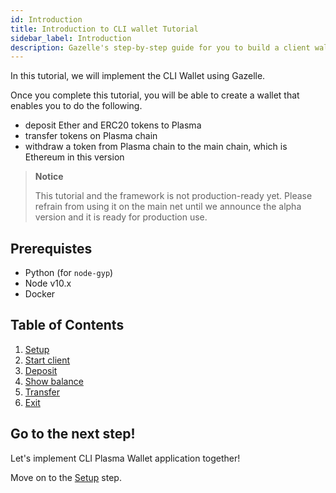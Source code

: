 ```yaml
---
id: Introduction
title: Introduction to CLI wallet Tutorial
sidebar_label: Introduction
description: Gazelle's step-by-step guide for you to build a client wallet to make deposits, transfers, and withdrawals of Ether and ERC20 tokens to/from Plasma chains.
---
```


In this tutorial, we will implement the CLI Wallet using Gazelle.

Once you complete this tutorial, you will be able to create a wallet that enables you to do the following.

- deposit Ether and ERC20 tokens to Plasma
- transfer tokens on Plasma chain
- withdraw a token from Plasma chain to the main chain, which is Ethereum in this version

> **Notice**
>
> This tutorial and the framework is not production-ready yet. Please refrain from using it on the main net until we announce the alpha version and it is ready for production use.

## Prerequistes

- Python (for `node-gyp`)
- Node v10.x
- Docker

## Table of Contents

1. [Setup](Setup)
2. [Start client](Start_Client)
3. [Deposit](Deposit)
4. [Show balance](Show_Balance)
5. [Transfer](Transfer)
6. [Exit](Exit)

## Go to the next step!

Let's implement CLI Plasma Wallet application together!

Move on to the [Setup](Setup) step.
